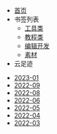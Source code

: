 - [首页](README.md)
- 书签列表
  - [工具类](bookmarks/tools.md)
  - [教程类](bookmarks/tutorials.md)
  - [编辑开发](bookmarks/program.md)
  - [素材](bookmarks/material.md)
- 云足迹
<!-- footmarks -->
  * [2023-01](footmarks/2023-01.md)
  * [2022-09](footmarks/2022-09.md)
  * [2022-08](footmarks/2022-08.md)
  * [2022-06](footmarks/2022-06.md)
  * [2022-05](footmarks/2022-05.md)
  * [2022-04](footmarks/2022-04.md)
  * [2022-03](footmarks/2022-03.md)

<!-- footmarks end-->
